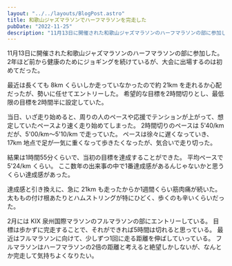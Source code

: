 ```yaml
---
layout: "../../layouts/BlogPost.astro"
title: 和歌山ジャズマラソンでハーフマラソンを完走した
pubDate: "2022-11-25"
description: "11月13日に開催された和歌山ジャズマラソンのハーフマラソンの部に参加した。結果は1時間55分くらいで、当初の目標を達成することができた。ここ数年の出来事の中で1番達成感があるんじゃないかと思うくらい達成感があった。"
---
```


11月13日に開催された和歌山ジャズマラソンのハーフマラソンの部に参加した。
2年ほど前から健康のためにジョギングを続けているが、大会に出場するのは初めてだった。

最近は長くても 8km くらいしか走っていなかったので約 21km を走れるか心配だったが、勢いに任せてエントリーした。
希望的な目標を2時間切りとし、最低限の目標を2時間半に設定していた。

当日、いざ走り始めると、周りの人のペースや応援でテンションが上がって、想定していたペースより速く走り始めてしまった。
2時間切りのペースは 5'40/km だが、5'00/km〜5'10/km で走っていた。
ペースは徐々に遅くなっていき、17km 地点で足が一気に重くなって歩きたくなったが、気合いで走り切った。

結果は1時間55分くらいで、当初の目標を達成することができた。
平均ペースで 5'24/km くらい。
ここ数年の出来事の中で1番達成感があるんじゃないかと思うくらい達成感があった。

達成感と引き換えに、急に 21km も走ったからか1週間くらい筋肉痛が続いた。
太ももの付け根あたりとハムストリングが特にひどく、歩くのも辛いくらいだった。

2月には KIX 泉州国際マラソンのフルマラソンの部にエントリーしている。
目標は歩かずに完走することで、それができれば5時間は切れると思っている。
最近はフルマラソンに向けて、少しずつ1回に走る距離を伸ばしていっている。
フルマラソンはハーフマラソンの2倍の距離と考えると絶望しかしないが、なんとか完走して気持ちよくなりたい。
